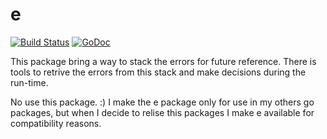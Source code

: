 # e

[![Build Status](https://travis-ci.org/fcavani/e.svg?branch=master)](https://travis-ci.org/fcavani/e) [![GoDoc](https://godoc.org/github.com/fcavani/e?status.svg)](https://godoc.org/github.com/fcavani/e)

This package bring a way to stack the errors for future reference. There is 
tools to retrive the errors from this stack and make decisions during the
run-time. 

No use this package. :) I make the e package only for use in my others go
packages, but when I decide
to relise this packages I make e available for compatibility reasons.